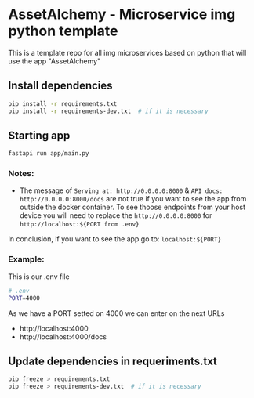 # AssetAlchemy - Microservice img python template
This is a template repo for all img microservices based on python that will use the app "AssetAlchemy"

## Install dependencies
```bash
pip install -r requirements.txt
pip install -r requirements-dev.txt  # if it is necessary
```

## Starting app
```bash
fastapi run app/main.py
```
### Notes:
* The message of `Serving at: http://0.0.0.0:8000` & `API docs: http://0.0.0.0:8000/docs` are not true if you want to see the app from outside the docker container. To see thoose endpoints from your host device you will need to replace the `http://0.0.0.0:8000` for `http://localhost:${PORT from .env}`

In conclusion, if you want to see the app go to: `localhost:${PORT}`

### Example:

This is our .env file  
```bash
# .env
PORT=4000
```
As we have a PORT setted on 4000 we can enter on the next URLs
* http://localhost:4000
* http://localhost:4000/docs



## Update dependencies in requeriments.txt
```bash
pip freeze > requirements.txt
pip freeze > requirements-dev.txt  # if it is necessary
```